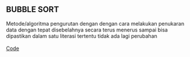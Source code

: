 <h2>BUBBLE SORT</h2>

Metode/algoritma pengurutan dengan dengan cara melakukan penukaran data dengan tepat disebelahnya secara terus menerus sampai bisa dipastikan 
dalam satu literasi tertentu tidak ada lagi perubahan
<br><br>
<a href="https://github.com/desyderian/ASD/blob/main/sorting/bubble%20sort/bubble%20sort.c">Code</a>
